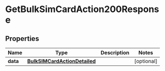 

# GetBulkSimCardAction200Response


## Properties

| Name | Type | Description | Notes |
|------------ | ------------- | ------------- | -------------|
|**data** | [**BulkSIMCardActionDetailed**](BulkSIMCardActionDetailed.md) |  |  [optional] |



